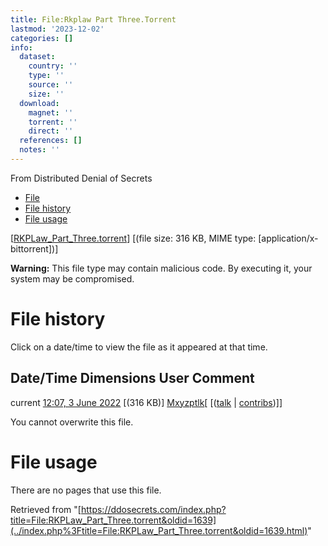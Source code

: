 ```yaml
---
title: File:Rkplaw Part Three.Torrent
lastmod: '2023-12-02'
categories: []
info:
  dataset:
    country: ''
    type: ''
    source: ''
    size: ''
  download:
    magnet: ''
    torrent: ''
    direct: ''
  references: []
  notes: ''
---
```




From Distributed Denial of Secrets

- [File](./File:RKPLaw_Part_Three.torrent.html#file)
- [File history](./File:RKPLaw_Part_Three.torrent.html#filehistory)
- [File usage](./File:RKPLaw_Part_Three.torrent.html#filelinks)

[[RKPLaw_Part_Three.torrent](../images/3/38/RKPLaw_Part_Three.torrent "RKPLaw Part Three.torrent")]
‎[(file size: 316 KB, MIME type:
[application/x-bittorrent])]

**Warning:** This file type may contain malicious code. By executing it,
your system may be compromised.

# File history

Click on a date/time to view the file as it appeared at that time.

Date/Time Dimensions User Comment
---
current [12:07, 3 June 2022](../images/3/38/RKPLaw_Part_Three.torrent) [(316 KB)] [Mxyzptlk](../index.php%3Ftitle=User:Mxyzptlk&action=edit&redlink=1.html "User:Mxyzptlk (page does not exist)")[ [([talk](../index.php%3Ftitle=User_talk:Mxyzptlk&action=edit&redlink=1.html "User talk:Mxyzptlk (page does not exist)") | [contribs](./Special:Contributions/Mxyzptlk.html "Special:Contributions/Mxyzptlk"))]]

You cannot overwrite this file.

# File usage

There are no pages that use this file.

Retrieved from
"[https://ddosecrets.com/index.php?title=File:RKPLaw_Part_Three.torrent&oldid=1639](../index.php%3Ftitle=File:RKPLaw_Part_Three.torrent&oldid=1639.html)"

